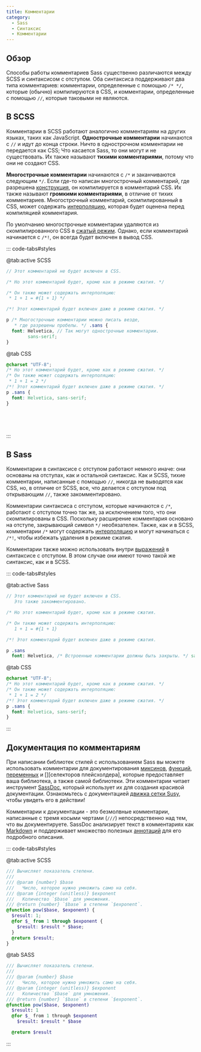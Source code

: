 ```yaml
---
title: Комментарии
category:
  - Sass
  - Синтаксис
  - Комментарии
---
```


## Обзор

Способы работы комментариев Sass существенно различаются между SCSS и синтаксисом с отступом. Оба синтаксиса поддерживают два типа комментариев: комментарии, определенные с помощью `/* */`, которые (обычно) компилируются в CSS, и комментарии, определенные с помощью `//`, которые таковыми не являются.

## В SCSS

Комментарии в SCSS работают аналогично комментариям на других языках, таких как JavaScript. **Однострочные комментарии** начинаются с `//` и идут до конца строки. Ничто в однострочном комментарии не передается как CSS; Что касается Sass, то они могут и не существовать. Их также называют **тихими комментариями**, потому что они не создают CSS.

**Многострочные комментарии** начинаются с `/*` и заканчиваются следующим `*/`. Если где-то написан многострочный комментарий, где разрешена [конструкция][statement], он компилируется в комментарий CSS. Их также называют **громкими комментариями**, в отличие от тихих комментариев. Многострочный комментарий, скомпилированный в CSS, может содержать [интерполяцию][interpolation], которая будет оценена перед компиляцией комментария.

По умолчанию многострочные комментарии удаляются из скомпилированного CSS в [сжатый режим][compressed mode]. Однако, если комментарий начинается с `/*!`, он всегда будет включен в вывод CSS.

[statement]: ./structure#конструкции
[interpolation]: ../interpolation
[compressed mode]: ../cli/dart-sass#стиль

::: code-tabs#styles

@tab:active SCSS

```scss
// Этот комментарий не будет включен в CSS.

/* Но этот комментарий будет, кроме как в режиме сжатия. */

/* Он также может содержать интерполяцию:
 * 1 + 1 = #{1 + 1} */

/*! Этот комментарий будет включен даже в режиме сжатия. */

p /* Многострочные комментарии можно писать везде,
   * где разрешены пробелы. */ .sans {
  font: Helvetica, // Так могут однострочные комментарии.
        sans-serif;
}
```

@tab CSS

```css
@charset "UTF-8";
/* Но этот комментарий будет, кроме как в режиме сжатия. */
/* Он также может содержать интерполяцию:
 * 1 + 1 = 2 */
/*! Этот комментарий будет включен даже в режиме сжатия. */
p .sans {
  font: Helvetica, sans-serif;
}






```

:::

## В Sass

Комментарии в синтаксисе с отступом работают немного иначе: они основаны на отступах, как и остальной синтаксис. Как и SCSS, тихие комментарии, написанные с помощью `//`, никогда не выводятся как CSS, но, в отличие от SCSS, все, что делается с отступом под открывающим `//`, также закомментировано.

Комментарии синтаксиса с отступом, которые начинаются с `/*`, работают с отступом точно так же, за исключением того, что они скомпилированы в CSS. Поскольку расширение комментария основано на отступе, закрывающий символ `*/` необязателен. Также, как и в SCSS, комментарии `/*` могут содержать [интерполяцию][interpolation] и могут начинаться с `/*!`, чтобы избежать удаления в режиме сжатия.

Комментарии также можно использовать внутри [выражений][expressions] в синтаксисе с отступом. В этом случае они имеют точно такой же синтаксис, как и в SCSS.

[expressions]: ./structure#выражения

::: code-tabs#styles

@tab:active Sass

```sass
// Этот комментарий не будет включен в CSS.
   Это также закомментировано.

/* Но этот комментарий будет, кроме как в режиме сжатия.

/* Он также может содержать интерполяцию:
   1 + 1 = #{1 + 1}

/*! Этот комментарий будет включен даже в режиме сжатия.

p .sans
  font: Helvetica, /* Встроенные комментарии должны быть закрыты. */ sans-serif
```

@tab CSS

```css
@charset "UTF-8";
/* Но этот комментарий будет, кроме как в режиме сжатия. */
/* Он также может содержать интерполяцию:
 * 1 + 1 = 2 */
/*! Этот комментарий будет включен даже в режиме сжатия. */
p .sans {
  font: Helvetica, sans-serif;
}
```

:::

## Документация по комментариям

При написании библиотек стилей с использованием Sass вы можете использовать комментарии для документирования [миксинов][mixins], [функций][functions], [переменных][variables] и [][селекторов плейсхолдера], которые предоставляет ваша библиотека, а также самой библиотеки. Эти комментарии читает инструмент [SassDoc][], который использует их для создания красивой документации. Ознакомьтесь с документацией [движка сетки Susy][susy], чтобы увидеть его в действии!

[mixins]: ../at-rules/mixin
[functions]: ../at-rules/function
[variables]: ../variables/
[placeholder selectors]: ../style-rules/placeholder-selectors/
[SassDoc]: http://sassdoc.com
[susy]: http://oddbird.net/susy/docs/index.html

Комментарии к документации - это безмолвные комментарии, написанные с тремя косыми чертами (`///`) непосредственно над тем, что вы документируете. SassDoc анализирует текст в комментариях как [Markdown][] и поддерживает множество полезных [аннотаций][annotations] для его подробного описания.

[Markdown]: https://www.markdownguide.org/getting-started
[annotations]: http://sassdoc.com/annotations/

::: code-tabs#styles

@tab:active SCSS

```scss
/// Вычисляет показатель степени.
///
/// @param {number} $base
///   Число, которое нужно умножить само на себя.
/// @param {integer (unitless)} $exponent
///   Количество `$base` для умножения.
/// @return {number} `$base` в степени `$exponent`.
@function pow($base, $exponent) {
  $result: 1;
  @for $_ from 1 through $exponent {
    $result: $result * $base;
  }
  @return $result;
}
```

@tab SASS

```sass
/// Вычисляет показатель степени.
///
/// @param {number} $base
///   Число, которое нужно умножить само на себя.
/// @param {integer (unitless)} $exponent
///   Количество `$base` для умножения.
/// @return {number} `$base` в степени `$exponent`.
@function pow($base, $exponent)
  $result: 1
  @for $_ from 1 through $exponent
    $result: $result * $base

  @return $result

```

:::
